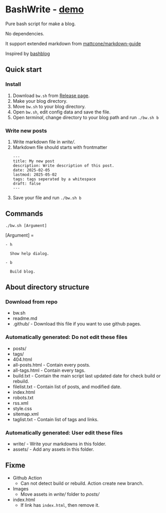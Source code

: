 # BashWrite - [demo](https://raycc51.github.io/BashWrite/)

Pure bash script for make a blog. 

No dependencies. 

It support extended markdown from [mattcone/markdown-guide](https://github.com/mattcone/markdown-guide)

Inspired by [bashblog](https://github.com/cfenollosa/bashblog)

## Quick start

### Install

1. Download `bw.sh` from [Release page](https://github.com/RayCC51/BashWrite/releases).
2. Make your blog directory. 
3. Move `bw.sh` to your blog directory. 
4. Open `bw.sh`, edit config data and save the file.
5. Open *terminal*, change directory to your blog path and run `./bw.sh b`

### Write new posts

1. Write markdown file in *write/*.
2. Markdown file should starts with frontmatter
    ```
    ---
    title: My new post
    description: Write description of this post. 
    date: 2025-02-05
    lastmod: 2025-05-02
    tags: tags seperated by a whitespace
    draft: false
    ---
    ```
3. Save your file and run `./bw.sh b`

## Commands

`./bw.sh [Argument]`

[Argument] =

    - h
    
      Show help dialog. 
      
    - b
    
      Build blog. 

## About directory structure

### Download from repo

- bw.sh
- readme.md
- .github/ - Download this file if you want to use github pages.

### Automatically generated: Do not edit these files

- posts/
- tags/
- 404.html
- all-posts.html - Contain every posts.
- all-tags.html - Contain every tags.
- build.txt - Contain the main script last updated date for check build or rebuild. 
- filelist.txt - Contain list of posts, and modified date.
- index.html
- robots.txt
- rss.xml
- style.css
- sitemap.xml
- taglist.txt - Contain list of  tags and links.

### Automatically generated: User edit these files

- write/ - Write your markdowns in this folder.
- assets/ - Add any assets in this folder. 

## Fixme

- Github Action
    - Can not detect build or rebuild. Action create new branch. 
- Images
    - Move assets in *write/* folder to *posts/*
- index.html
    - If link has `index.html`, then remove it. 
